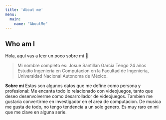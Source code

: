 ```yaml
---
title: 'About me'
menu:
  main:
    name: "AboutMe"
---
```


## Who am I

Hola, aquí vas a leer un poco sobre mi 🤩

> Mi nombre completo es: Josue Santillan Garcia
> Tengo 24 años
> Estudio Ingenieria en Computacion en la Facultad de Ingenieria, Universidad Nacional Autonoma de México.

**Sobre mi** Estos son algunos datos que me define como persona y profesional:
Me encanta todo lo relacionado con videojuegos, tanto que deseo desenvolverme como desarrollador de videojuegos.
Tambien me gustaria convertirme en investigador en el area de computacion.
De musica me gusta de todo, no tengo tendencia a un solo genero.
Es muy raro en mi que me clave en alguna serie.


